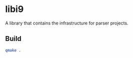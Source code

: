 # libi9

A library that contains the infrastructure for parser projects.

## Build

```bash
qmake .
```
